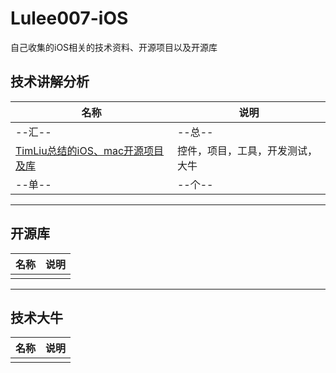 # Lulee007-iOS
自己收集的iOS相关的技术资料、开源项目以及开源库

## 技术讲解分析
|名称|说明|
|---|---|
|--汇--|--总--|
|[TimLiu总结的iOS、mac开源项目及库](https://github.com/Tim9Liu9/TimLiu-iOS)|控件，项目，工具，开发测试，大牛|
|--单--|--个--|

***
## 开源库
|名称|说明|
|---|---|
|||

***
## 技术大牛
|名称|说明|
|---|---|
|||
